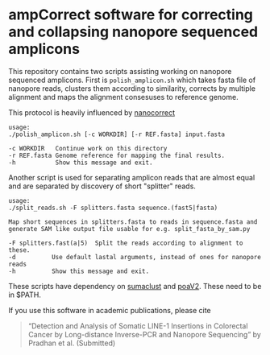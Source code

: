 # ampCorrect software for correcting and collapsing nanopore sequenced amplicons

This repository contains two scripts assisting working on nanopore
sequenced amplicons. First is `polish_amplicon.sh` which takes fasta
file of nanopore reads, clusters them according to similarity,
corrects by multiple alignment and maps the alignment consesuses to
reference genome.

This protocol is heavily influenced by [nanocorrect](https://github.com/jts/nanocorrect)

	usage:
	./polish_amplicon.sh [-c WORKDIR] [-r REF.fasta] input.fasta

	-c WORKDIR   Continue work on this directory
	-r REF.fasta Genome reference for mapping the final results. 
	-h           Show this message and exit.



Another script is used for separating amplicon reads that are almost
equal and are separated by discovery of short "splitter" reads.

	usage:
	./split_reads.sh -F splitters.fasta sequence.(fast5|fasta)

	Map short sequences in splitters.fasta to reads in sequence.fasta and
	generate SAM like output file usable for e.g. split_fasta_by_sam.py
	
	-F splitters.fast(a|5)  Split the reads according to alignment to these.
	-d          Use default lastal arguments, instead of ones for nanopore reads
	-h          Show this message and exit.


These scripts have dependency on
[sumaclust](https://git.metabarcoding.org/obitools/sumaclust/wikis/home)
and [poaV2](https://sourceforge.net/projects/poamsa/). These need to
be in $PATH.

If you use this software in academic publications, please cite

> “Detection and Analysis of Somatic LINE-1 Insertions in Colorectal Cancer by Long-distance Inverse-PCR and Nanopore Sequencing” by Pradhan et al. (Submitted)
